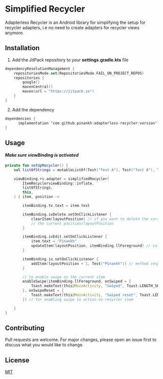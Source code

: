 # Simplified Recycler

Adapterless Recycler is an Android library for simplifying the setup for recycler adapters, i.e no need to create adapters for recycler views anymore.

## Installation

1. Add the JitPack repository to your **settings.gradle.kts** file

```kotlin
dependencyResolutionManagement {
    repositoriesMode.set(RepositoriesMode.FAIL_ON_PROJECT_REPOS)
    repositories {
        google()
        mavenCentral()
        maven(url = "https://jitpack.io")
    }
}
```
2. Add the dependency
```kotlin
dependencies {
	  implementation 'com.github.pinankh:adapterless-recycler:version'
}
```
## Usage

#### *Make sure viewBinding is activated*

```kotlin
private fun setUpRecycler() {
    val listOfStrings = mutableListOf(Test("Test A"), Test("Test B"), Test("Test C"))

    viewBinding.rv.adapter = simplifiedRecycler(
        ItemRecyclerviewBinding::inflate,
        listOfStrings,
        this,
    ) { item, position ->

        itemBinding.tv.text = item.text

        itemBinding.ivDelete.setOnClickListener {
            clearItem(layoutPosition) // if you want to delete the current item, just call this method and pass
            // the current position/layoutPosition
        }

        itemBinding.ivEdit.setOnClickListener {
            item.text = "Pinankh"
            updateItem(layoutPosition, itemBinding.llForeground) // call this method to update the current item
        }

        itemBinding.iv.setOnClickListener {
            addItem(layoutPosition + 1, Test("Pinankh")) // method responsible for adding an item at specified position
        }

        // to enable swipe on the current item
        enableSwipe(itemBinding.llForeground, onSwiped = {
            Toast.makeText(this@MainActivity, "Swiped", Toast.LENGTH_SHORT).show()
        }, onSwipeReset = {
            Toast.makeText(this@MainActivity, "Swiped reset", Toast.LENGTH_SHORT).show()
        }) // for enabling swipe to action on recycler item

    }
}

```

## Contributing

Pull requests are welcome. For major changes, please open an issue first
to discuss what you would like to change.

## License

[MIT](https://choosealicense.com/licenses/mit/)
